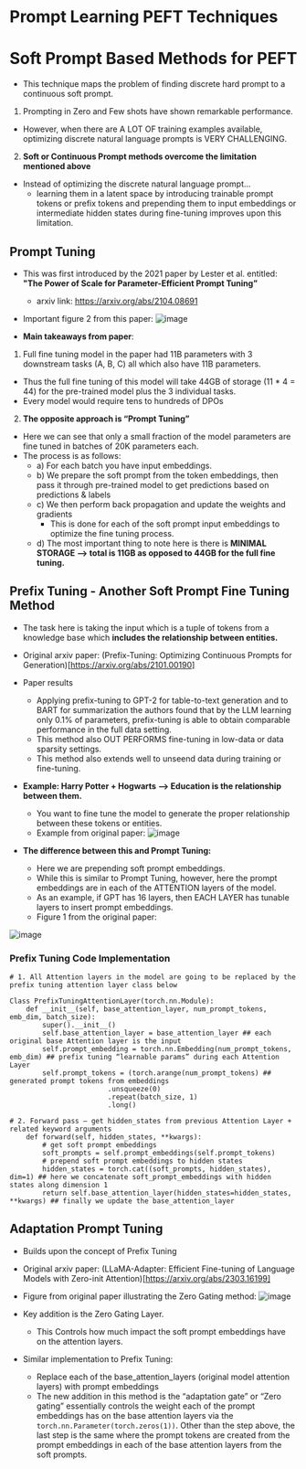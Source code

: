 # Prompt Learning PEFT Techniques

# Soft Prompt Based Methods for PEFT
* This technique maps the problem of finding discrete hard prompt to a continuous soft prompt.

1. Prompting in Zero and Few shots have shown remarkable performance.
  * However, when there are A LOT OF training examples available, optimizing discrete natural language prompts is VERY CHALLENGING.

2. **Soft or Continuous Prompt methods overcome the limitation mentioned above**
  * Instead of optimizing the discrete natural language prompt...
      * learning them in a latent space by introducing trainable prompt tokens or prefix tokens and prepending them to input embeddings or intermediate hidden states during fine-tuning improves upon this limitation.
   

## Prompt Tuning
* This was first introduced by the 2021 paper by Lester et al. entitled: **"The Power of Scale for Parameter-Efficient Prompt Tuning”**
  * arxiv link: https://arxiv.org/abs/2104.08691
* Important figure 2 from this paper:
![image](https://github.com/user-attachments/assets/4e609617-a29e-4c5a-90b2-65b7ad8b3976)


* **Main takeaways from paper**:
1) Full fine tuning model in the paper had 11B parameters with 3 downstream tasks (A, B, C) all which also have 11B parameters. 
  * Thus the full fine tuning of this model will take 44GB of storage (11 * 4 = 44) for the pre-trained model plus the 3 individual tasks.
  * Every model would require tens to hundreds of DPOs
2) **The opposite approach is “Prompt Tuning”**
  * Here we can see that only a small fraction of the model parameters are fine tuned in batches of 20K parameters each.
  * The process is as follows:
      * a) For each batch you have input embeddings.
      * b) We prepare the soft prompt from the token embeddings, then pass it through pre-trained model to get predictions based on predictions & labels
      * c) We then perform back propagation and update the weights and gradients
          * This is done for each of the soft prompt input embeddings to optimize the fine tuning process. 
      * d) The most important thing to note here is there is **MINIMAL STORAGE —> total is 11GB as opposed to 44GB for the full fine tuning.**


## Prefix Tuning - Another Soft Prompt Fine Tuning Method
* The task here is taking the input which is a tuple of tokens from a knowledge base which **includes the relationship between entities.** 
* Original arxiv paper: (Prefix-Tuning: Optimizing Continuous Prompts for Generation)[https://arxiv.org/abs/2101.00190]
* Paper results
   * Applying prefix-tuning to GPT-2 for table-to-text generation and to BART for summarization the authors found that by the LLM learning only 0.1% of parameters, prefix-tuning is able to obtain comparable performance in the full data setting. 
   * This method also OUT PERFORMS fine-tuning in low-data or data sparsity settings.
   * This method also extends well to unseend data during training or fine-tuning. 
* **Example: Harry Potter + Hogwarts —> Education is the relationship between them.**
   * You want to fine tune the model to generate the proper relationship between these tokens or entities.
   * Example from original paper:
 ![image](https://github.com/user-attachments/assets/f8ec1740-0ea0-40db-9e62-a32e46dae2f2)

* **The difference between this and Prompt Tuning:**
   * Here we are prepending soft prompt embeddings. 
   * While this is similar to Prompt Tuning, however, here the prompt embeddings are in each of the ATTENTION layers of the model. 
   * As an example, if GPT has 16 layers, then EACH LAYER has tunable layers to insert prompt embeddings.
   * Figure 1 from the original paper:

![image](https://github.com/user-attachments/assets/cf74d094-240e-4a54-a147-8ff4555a11bb)

### Prefix Tuning Code Implementation
```
# 1. All Attention layers in the model are going to be replaced by the prefix tuning attention layer class below

Class PrefixTuningAttentionLayer(torch.nn.Module):
	def __init__(self, base_attention_layer, num_prompt_tokens, emb_dim, batch_size):
		super().__init__()
		self.base_attention_layer = base_attention_layer ## each original base Attention layer is the input
		self.prompt_embedding = torch.nn.Embedding(num_prompt_tokens, emb_dim) ## prefix tuning “learnable params” during each Attention Layer
		self.prompt_tokens = (torch.arange(num_prompt_tokens) ## generated prompt tokens from embeddings
						.unsqueeze(0)
						.repeat(batch_size, 1)
						.long()

# 2. Forward pass — get hidden_states from previous Attention Layer + related keyword arguments 
	def forward(self, hidden_states, **kwargs):
		# get soft prompt embeddings
		soft_prompts = self.prompt_embeddings(self.prompt_tokens)
		# prepend soft prompt embeddings to hidden states
		hidden_states = torch.cat((soft_prompts, hidden_states), dim=1) ## here we concatenate soft_prompt_embeddings with hidden states along dimension 1
		return self.base_attention_layer(hidden_states=hidden_states, **kwargs) ## finally we update the base_attention_layer
```

## Adaptation Prompt Tuning
* Builds upon the concept of Prefix Tuning
* Original arxiv paper: (LLaMA-Adapter: Efficient Fine-tuning of Language Models with Zero-init Attention)[https://arxiv.org/abs/2303.16199]
* Figure from original paper illustrating the Zero Gating method:
![image](https://github.com/user-attachments/assets/3fa6d8db-8222-43bc-8570-09d7e13e3b5f)
 
* Key addition is the Zero Gating Layer.
  * This Controls how much impact the soft prompt embeddings have on the attention layers.
* Similar implementation to Prefix Tuning:
  * Replace each of the base_attention_layers (original model attention layers) with prompt embeddings
  * The new addition in this method is the “adaptation gate” or “Zero gating”  essentially controls the weight each of the prompt embeddings has on the base attention layers via the `torch.nn.Parameter(torch.zeros(1))`. 
Other than the step above, the last step is the same where the prompt tokens are created from the prompt embeddings in each of the base attention layers from the soft prompts. 
